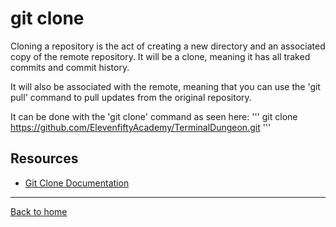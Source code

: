 # git clone

Cloning a repository is the act of creating a new directory and an associated copy 
of the remote repository. It will be a clone, meaning it has all traked commits 
and commit history.

It will also be associated with the remote, meaning that you can use the 'git pull' 
command to pull updates from the original repository.

It can be done with the 'git clone' command as seen here:
'''
git clone https://github.com/ElevenfiftyAcademy/TerminalDungeon.git
'''

## Resources

- [Git Clone Documentation](https://git-scm.com/docs/git-clone)

---

[Back to home](../README.md)
